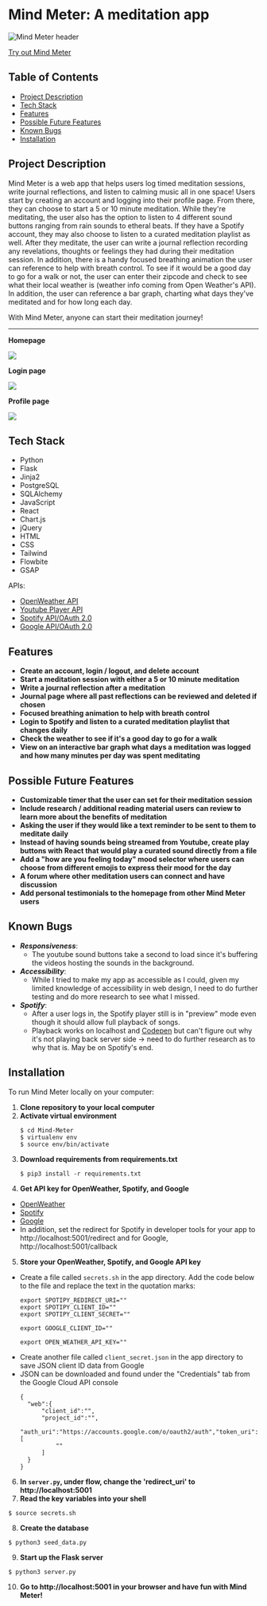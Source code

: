 # Mind Meter: A meditation app
![Mind Meter header](https://i.imgur.com/bQf1Iaw.png)

[Try out Mind Meter](http://meetmindmeter.com/)  


## Table of Contents
- [Project Description](https://github.com/ismarjiw/Mind-Meter#project-description)
- [Tech Stack](https://github.com/ismarjiw/Mind-Meter#tech-stack)
- [Features](https://github.com/ismarjiw/Mind-Meter#features)
- [Possible Future Features](https://github.com/ismarjiw/Mind-Meter#possible-future-features)
- [Known Bugs](https://github.com/ismarjiw/Mind-Meter#known-bugs)
- [Installation](https://github.com/ismarjiw/Mind-Meter#installation)


## Project Description
Mind Meter is a web app that helps users log timed meditation sessions, write journal reflections, and listen to calming music all in one space! Users start by creating an account and logging into their profile page. From there, they can choose to start a 5 or 10 minute meditation. While they're meditating, the user also has the option to listen to 4 different sound buttons ranging from rain sounds to etheral beats. If they have a Spotify account, they may also choose to listen to a curated meditation playlist as well. After they meditate, the user can write a journal reflection recording any revelations, thoughts or feelings they had during their meditation session. In addition, there is a handy focused breathing animation the user can reference to help with breath control. To see if it would be a good day to go for a walk or not, the user can enter their zipcode and check to see what their local weather is (weather info coming from Open Weather's API). In addition, the user can reference a bar graph, charting what days they've meditated and for how long each day.

With Mind Meter, anyone can start their meditation journey!

<hr>

**Homepage**

<img src="https://media0.giphy.com/media/3PL3YXsdGLH3BakNsO/giphy.gif?cid=790b7611492fda7080098c644be66c6434f35c5a9d163c79&rid=giphy.gif&ct=g">

**Login page**

<img src="https://media4.giphy.com/media/zemz4fbHCsPYt90nYJ/giphy.gif?cid=790b7611070aadc16075ad1c84996680621fcb6306b0e60a&rid=giphy.gif&ct=g">

**Profile page**

<img src="https://media4.giphy.com/media/GsyWuQAL3AUnrYqecs/giphy.gif?cid=790b76118e8f1ce67aabeeddea491f612d99f5c94344e72f&rid=giphy.gif&ct=g">


## Tech Stack
- Python
- Flask
- Jinja2
- PostgreSQL
- SQLAlchemy
- JavaScript
- React
- Chart.js 
- jQuery
- HTML
- CSS
- Tailwind
- Flowbite
- GSAP

APIs:
- [OpenWeather API](https://openweathermap.org/api)
- [Youtube Player API](https://developers.google.com/youtube/iframe_api_reference)
- [Spotify API/OAuth 2.0](https://developer.spotify.com/documentation/web-api/)
- [Google API/OAuth 2.0](https://developers.google.com/identity/protocols/oauth2)


## Features
- **Create an account, login / logout, and delete account**
- **Start a meditation session with either a 5 or 10 minute meditation**
- **Write a journal reflection after a meditation**
- **Journal page where all past reflections can be reviewed and deleted if chosen**
- **Focused breathing animation to help with breath control**
- **Login to Spotify and listen to a curated meditation playlist that changes daily**
- **Check the weather to see if it's a good day to go for a walk**
- **View on an interactive bar graph what days a meditation was logged and how many minutes per day was spent meditating**


## Possible Future Features
- **Customizable timer that the user can set for their meditation session**
- **Include research / additional reading material users can review to learn more about the benefits of meditation**
- **Asking the user if they would like a text reminder to be sent to them to meditate daily**
- **Instead of having sounds being streamed from Youtube, create play buttons with React that would play a curated sound directly from a file**
- **Add a "how are you feeling today" mood selector where users can choose from different emojis to express their mood for the day**
- **A forum where other meditation users can connect and have discussion**
- **Add personal testimonials to the homepage from other Mind Meter users**


## Known Bugs
- ***Responsiveness***: 
  - The youtube sound buttons take a second to load since it's buffering the videos hosting the sounds in the background. 
- ***Accessibility***: 
  - While I tried to make my app as accessible as I could, given my limited knowledge of accessibility in web design, I need to do further testing and do more research to see what I missed.
- ***Spotify***:
   - After a user logs in, the Spotify player still is in "preview" mode even though it should allow full playback of songs.
   - Playback works on localhost and [Codepen](https://codepen.io/ismarjiw/pen/bGjYyaR) but can't figure out why it's not playing back server side -> need to do further research as to why that is. May be on Spotify's end.


## Installation
To run Mind Meter locally on your computer:
1. **Clone repository to your local computer**
2. **Activate virtual environment**
    ```
    $ cd Mind-Meter
    $ virtualenv env
    $ source env/bin/activate
    ```
3. **Download requirements from requirements.txt**
    ```
    $ pip3 install -r requirements.txt
    ```
4. **Get API key for OpenWeather, Spotify, and Google**
  - [OpenWeather](https://openweathermap.org/api)
  - [Spotify](https://developer.spotify.com/dashboard/) 
  - [Google](https://console.cloud.google.com/)
  - In addition, set the redirect for Spotify in developer tools for your app to http://localhost:5001/redirect and for Google, http://localhost:5001/callback
5. **Store your OpenWeather, Spotify, and Google API key**
  - Create a file called `secrets.sh` in the app directory. Add the code below to the file and replace the text in the quotation marks:
    ```
    export SPOTIPY_REDIRECT_URI=""
    export SPOTIPY_CLIENT_ID=""
    export SPOTIPY_CLIENT_SECRET=""

    export GOOGLE_CLIENT_ID=""

    export OPEN_WEATHER_API_KEY=""
    ```
  - Create another file called `client_secret.json` in the app directory to save JSON client ID data from Google
  - JSON can be downloaded and found under the "Credentials" tab from the Google Cloud API console
    ```
    {
      "web":{
          "client_id":"",
          "project_id":"",
          "auth_uri":"https://accounts.google.com/o/oauth2/auth","token_uri":"https://oauth2.googleapis.com/token","auth_provider_x509_cert_url":"https://www.googleapis.com/oauth2/v1/certs","client_secret":"","redirect_uris":[
              ""
          ]
      }
    }
    ```
6. **In `server.py`, under flow, change the 'redirect_uri' to http://localhost:5001**
7. **Read the key variables into your shell**
  ```
  $ source secrets.sh
  ```
8. **Create the database**
  ```
  $ python3 seed_data.py
  ```
9. **Start up the Flask server**
  ```
  $ python3 server.py
  ```
10. **Go to http://localhost:5001 in your browser and have fun with Mind Meter!**
